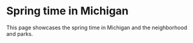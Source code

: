 # Spring time in Michigan

This page showcases the spring time in Michigan and the neighborhood and parks.